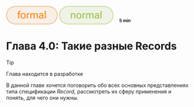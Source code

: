 <div align='left'>
    <img src='../assets/formal.svg'>
    <img src='../assets/normal.svg'>
    &nbsp;&nbsp;
    <sup><b>5 min</b></sup>
</div>

# Глава 4.0: Такие разные Records

> [!TIP]  
> Глава находится в разработке

В данной главе хочется поговорить обо всех основных представлениях типа спецификации _Record_,
рассмотреть их сферу применения и понять, для чего они нужны.
